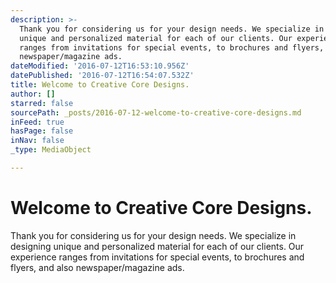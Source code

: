 ```yaml
---
description: >-
  Thank you for considering us for your design needs. We specialize in designing
  unique and personalized material for each of our clients. Our experience
  ranges from invitations for special events, to brochures and flyers, and also
  newspaper/magazine ads.
dateModified: '2016-07-12T16:53:10.956Z'
datePublished: '2016-07-12T16:54:07.532Z'
title: Welcome to Creative Core Designs.
author: []
starred: false
sourcePath: _posts/2016-07-12-welcome-to-creative-core-designs.md
inFeed: true
hasPage: false
inNav: false
_type: MediaObject

---
```

# Welcome to Creative Core Designs.

Thank you for considering us for your design needs. We specialize in designing unique and personalized material for each of our clients. Our experience ranges from invitations for special events, to brochures and flyers, and also newspaper/magazine ads.